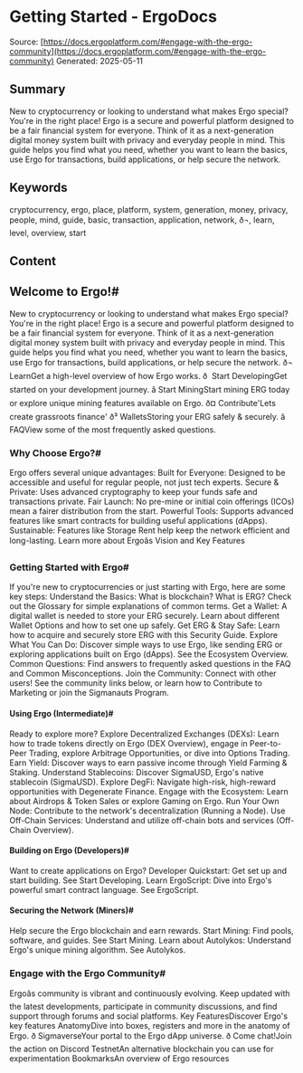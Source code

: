 # Getting Started - ErgoDocs
Source: [https://docs.ergoplatform.com/#engage-with-the-ergo-community](https://docs.ergoplatform.com/#engage-with-the-ergo-community)
Generated: 2025-05-11

## Summary
New to cryptocurrency or looking to understand what makes Ergo special? You're in the right place! Ergo is a secure and powerful platform designed to be a fair financial system for everyone. Think of it as a next-generation digital money system built with privacy and everyday people in mind. This guide helps you find what you need, whether you want to learn the basics, use Ergo for transactions, build applications, or help secure the network.

## Keywords
cryptocurrency, ergo, place, platform, system, generation, money, privacy, people, mind, guide, basic, transaction, application, network, ð¬, learn, level, overview, start

## Content
## Welcome to Ergo!#
New to cryptocurrency or looking to understand what makes Ergo special? You're in the right place! Ergo is a secure and powerful platform designed to be a fair financial system for everyone. Think of it as a next-generation digital money system built with privacy and everyday people in mind.
This guide helps you find what you need, whether you want to learn the basics, use Ergo for transactions, build applications, or help secure the network.
ð¬ LearnGet a high-level overview of how Ergo works. 
ð  Start DevelopingGet started on your development journey.
â Start MiningStart mining ERG today or explore unique mining features available on Ergo.
ð¤ Contribute'Lets create grassroots finance'
ð³ WalletsStoring your ERG safely & securely.
â FAQView some of the most frequently asked questions.

### Why Choose Ergo?#
Ergo offers several unique advantages:
Built for Everyone: Designed to be accessible and useful for regular people, not just tech experts.
Secure & Private: Uses advanced cryptography to keep your funds safe and transactions private.
Fair Launch: No pre-mine or initial coin offerings (ICOs) mean a fairer distribution from the start.
Powerful Tools: Supports advanced features like smart contracts for building useful applications (dApps).
Sustainable: Features like Storage Rent help keep the network efficient and long-lasting.
Learn more about Ergoâs Vision and Key Features

### Getting Started with Ergo#
If you're new to cryptocurrencies or just starting with Ergo, here are some key steps:
Understand the Basics: What is blockchain? What is ERG? Check out the Glossary for simple explanations of common terms.
Get a Wallet: A digital wallet is needed to store your ERG securely. Learn about different Wallet Options and how to set one up safely.
Get ERG & Stay Safe: Learn how to acquire and securely store ERG with this Security Guide.
Explore What You Can Do: Discover simple ways to use Ergo, like sending ERG or exploring applications built on Ergo (dApps). See the Ecosystem Overview.
Common Questions: Find answers to frequently asked questions in the FAQ and Common Misconceptions.
Join the Community: Connect with other users! See the community links below, or learn how to Contribute to Marketing or join the Sigmanauts Program.

#### Using Ergo (Intermediate)#
Ready to explore more?
Explore Decentralized Exchanges (DEXs): Learn how to trade tokens directly on Ergo (DEX Overview), engage in Peer-to-Peer Trading, explore Arbitrage Opportunities, or dive into Options Trading.
Earn Yield: Discover ways to earn passive income through Yield Farming & Staking.
Understand Stablecoins: Discover SigmaUSD, Ergo's native stablecoin (SigmaUSD).
Explore DegFi: Navigate high-risk, high-reward opportunities with Degenerate Finance.
Engage with the Ecosystem: Learn about Airdrops & Token Sales or explore Gaming on Ergo.
Run Your Own Node: Contribute to the network's decentralization (Running a Node).
Use Off-Chain Services: Understand and utilize off-chain bots and services (Off-Chain Overview).

#### Building on Ergo (Developers)#
Want to create applications on Ergo?
Developer Quickstart: Get set up and start building. See Start Developing.
Learn ErgoScript: Dive into Ergo's powerful smart contract language. See ErgoScript.

#### Securing the Network (Miners)#
Help secure the Ergo blockchain and earn rewards.
Start Mining: Find pools, software, and guides. See Start Mining.
Learn about Autolykos: Understand Ergo's unique mining algorithm. See Autolykos.

### Engage with the Ergo Community#
Ergoâs community is vibrant and continuously evolving. Keep updated with the latest developments, participate in community discussions, and find support through forums and social platforms.
Key FeaturesDiscover Ergo's key features
AnatomyDive into boxes, registers and more in the anatomy of Ergo.
ð SigmaverseYour portal to the Ergo dApp universe.
ð Come chat!Join the action on Discord
TestnetAn alternative blockchain you can use for experimentation
BookmarksAn overview of Ergo resources

